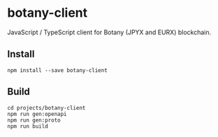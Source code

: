 # botany-client

JavaScript / TypeScript client for Botany (JPYX and EURX) blockchain.

## Install

```shell
npm install --save botany-client
```

## Build

```shell
cd projects/botany-client
npm run gen:openapi
npm run gen:proto
npm run build

```
